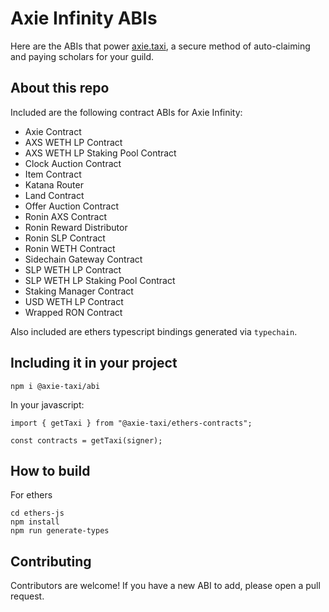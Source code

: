 # Axie Infinity ABIs

Here are the ABIs that power [axie.taxi](https://axie.taxi), a secure method of auto-claiming and paying scholars for your guild.

## About this repo

Included are the following contract ABIs for Axie Infinity:

- Axie Contract
- AXS WETH LP Contract
- AXS WETH LP Staking Pool Contract
- Clock Auction Contract
- Item Contract
- Katana Router
- Land Contract
- Offer Auction Contract
- Ronin AXS Contract
- Ronin Reward Distributor
- Ronin SLP Contract
- Ronin WETH Contract
- Sidechain Gateway Contract
- SLP WETH LP Contract
- SLP WETH LP Staking Pool Contract
- Staking Manager Contract
- USD WETH LP Contract
- Wrapped RON Contract

Also included are ethers typescript bindings generated via `typechain`.

## Including it in your project

```
npm i @axie-taxi/abi
```

In your javascript:

```
import { getTaxi } from "@axie-taxi/ethers-contracts";

const contracts = getTaxi(signer);
```

## How to build

For ethers

```
cd ethers-js
npm install
npm run generate-types
```

## Contributing

Contributors are welcome! If you have a new ABI to add, please open a pull request.

